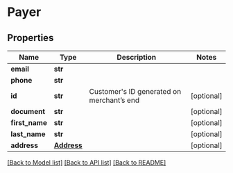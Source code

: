 # Payer

## Properties
Name | Type | Description | Notes
------------ | ------------- | ------------- | -------------
**email** | **str** |  | 
**phone** | **str** |  | 
**id** | **str** | Customer&#x27;s ID generated on merchant’s end | [optional] 
**document** | **str** |  | [optional] 
**first_name** | **str** |  | [optional] 
**last_name** | **str** |  | [optional] 
**address** | [**Address**](Address.md) |  | [optional] 

[[Back to Model list]](../README.md#documentation-for-models) [[Back to API list]](../README.md#documentation-for-api-endpoints) [[Back to README]](../README.md)

